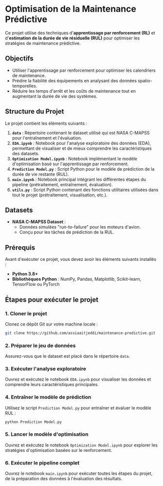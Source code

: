 # Optimisation de la Maintenance Prédictive

Ce projet utilise des techniques d'**apprentissage par renforcement (RL)** et d'**estimation de la durée de vie résiduelle (RUL)** pour optimiser les stratégies de maintenance prédictive.

## Objectifs

- Utiliser l'apprentissage par renforcement pour optimiser les calendriers de maintenance.  
- Prédire la fiabilité des équipements en analysant des données spatio-temporelles.  
- Réduire les temps d'arrêt et les coûts de maintenance tout en augmentant la durée de vie des systèmes.

## Structure du Projet

Le projet contient les éléments suivants :

1. **`data`** : Répertoire contenant le dataset utilisé qui est NASA C-MAPSS pour l'entraînement et l'évaluation.
2. **`EDA.ipynb`** : Notebook pour l'analyse exploratoire des données (EDA), permettant de visualiser et de mieux comprendre les caractéristiques des datasets.
3. **`Optimization Model.ipynb`** : Notebook implémentant le modèle d'optimisation basé sur l'apprentissage par renforcement.
4. **`Prediction Model.py`** : Script Python pour le modèle de prédiction de la durée de vie restante (RUL).
5. **`main.ipynb`** : Notebook principal intégrant les différentes étapes du pipeline (prétraitement, entraînement, évaluation).
6. **`utils.py`** : Script Python contenant des fonctions utilitaires utilisées dans tout le projet (prétraitement, visualisation, etc.).

## Datasets

- **NASA C-MAPSS Dataset** :
  - Données simulées "run-to-failure" pour les moteurs d'avion.
  - Conçu pour les tâches de prédiction de la RUL.

## Prérequis

Avant d'exécuter ce projet, vous devez avoir les éléments suivants installés :

- **Python 3.8+**
- **Bibliothèques Python** : NumPy, Pandas, Matplotlib, Scikit-learn, TensorFlow ou PyTorch
  

## Étapes pour exécuter le projet

### 1. Cloner le projet

Clonez ce dépôt Git sur votre machine locale :  
```bash  
git clone https://github.com/assiaaitjeddi/maintenance-predictive.git
```

### 2. Préparer le jeu de données

Assurez-vous que le dataset est placé dans le répertoire `data`.


### 3. Exécuter l'analyse exploratoire

Ouvrez et exécutez le notebook `EDA.ipynb` pour visualiser les données et comprendre leurs caractéristiques principales.

### 4. Entraîner le modèle de prédiction

Utilisez le script `Prediction Model.py` pour entraîner et évaluer le modèle RUL :
```bash
python Prediction Model.py
```

### 5. Lancer le modèle d'optimisation

Ouvrez et exécutez le notebook `Optimization Model.ipynb` pour explorer les stratégies d'optimisation basées sur le renforcement.

### 6. Exécuter le pipeline complet

Ouvrez le notebook `main.ipynb` pour exécuter toutes les étapes du projet, de la préparation des données à l'évaluation des résultats.

